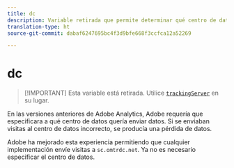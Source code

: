 ```yaml
---
title: dc
description: Variable retirada que permite determinar qué centro de datos utilizar.
translation-type: ht
source-git-commit: dabaf6247695bc4f3d9bfe668f3ccfca12a52269

---
```



# dc

>[!IMPORTANT] Esta variable está retirada. Utilice [`trackingServer`](trackingserver.md) en su lugar.

En las versiones anteriores de Adobe Analytics, Adobe requería que especificara a qué centro de datos quería enviar datos. Si se enviaban visitas al centro de datos incorrecto, se producía una pérdida de datos.

Adobe ha mejorado esta experiencia permitiendo que cualquier implementación envíe visitas a `sc.omtrdc.net`. Ya no es necesario especificar el centro de datos.
